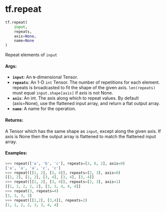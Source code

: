 <div itemscope itemtype="http://developers.google.com/ReferenceObject">
<meta itemprop="name" content="tf.repeat" />
<meta itemprop="path" content="Stable" />
</div>

# tf.repeat

``` python
tf.repeat(
    input,
    repeats,
    axis=None,
    name=None
)
```

Repeat elements of `input`

#### Args:

* <b>`input`</b>: An `N`-dimensional Tensor.
* <b>`repeats`</b>: An 1-D `int` Tensor. The number of repetitions for each element.
    repeats is broadcasted to fit the shape of the given axis. `len(repeats)`
    must equal `input.shape[axis]` if axis is not None.
* <b>`axis`</b>: An int. The axis along which to repeat values. By default (axis=None),
    use the flattened input array, and return a flat output array.
* <b>`name`</b>: A name for the operation.


#### Returns:

  A Tensor which has the same shape as `input`, except along the given axis.
    If axis is None then the output array is flattened to match the flattened
    input array.
#### Examples:
  ```python
  >>> repeat(['a', 'b', 'c'], repeats=[3, 0, 2], axis=0)
  ['a', 'a', 'a', 'c', 'c']
  >>> repeat([[1, 2], [3, 4]], repeats=[2, 3], axis=0)
  [[1, 2], [1, 2], [3, 4], [3, 4], [3, 4]]
  >>> repeat([[1, 2], [3, 4]], repeats=[2, 3], axis=1)
  [[1, 1, 2, 2, 2], [3, 3, 4, 4, 4]]
  >>> repeat(3, repeats=4)
  [3, 3, 3, 3]
  >>> repeat([[1,2], [3,4]], repeats=2)
  [1, 1, 2, 2, 3, 3, 4, 4]
  ```